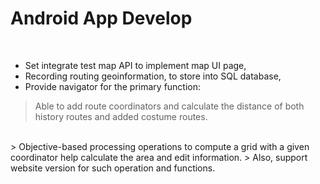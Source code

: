 # Android App Develop
</br>

- Set integrate test map API to implement map UI page, 
- Recording routing geoinformation, to store into SQL database, 
- Provide navigator for the primary function:
 > Able to add route coordinators and calculate the distance of both history routes and added costume routes. 
 </br>
 > Objective-based processing operations to compute a grid with a given coordinator help calculate the area and edit information. 
 > Also, support website version for such operation and functions.
